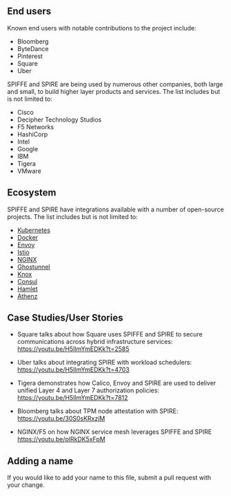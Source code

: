 ## End users

Known end users with notable contributions to the project include: 

* Bloomberg 
* ByteDance 
* Pinterest 
* Square
* Uber

SPIFFE and SPIRE are being used by numerous other companies, both large and small, to build higher layer products and services. The list includes but is not limited to: 

* Cisco 
* Decipher Technology Studios 
* F5 Networks 
* HashiCorp 
* Intel 
* Google 
* IBM 
* Tigera 
* VMware

## Ecosystem

SPIFFE and SPIRE have integrations available with a number of open-source projects. The list includes but is not limited to:

* [Kubernetes](https://github.com/kubernetes/kubernetes)
* [Docker](https://github.com/containerd/containerd)
* [Envoy](https://github.com/envoyproxy/envoy)
* [Istio](https://github.com/istio/istio)
* [NGINX](http://hg.nginx.org/nginx/)
* [Ghostunnel](https://github.com/square/ghostunnel)
* [Knox](https://github.com/pinterest/knox)
* [Consul](https://github.com/hashicorp/consul)
* [Hamlet](https://github.com/vmware/hamlet)
* [Athenz](https://github.com/yahoo/athenz)

## Case Studies/User Stories

* Square talks about how Square uses SPIFFE and SPIRE to secure communications across hybrid infrastructure services:
https://youtu.be/H5IlmYmEDKk?t=2585

* Uber talks about integrating SPIRE with workload schedulers: 
https://youtu.be/H5IlmYmEDKk?t=4703

* Tigera demonstrates how Calico, Envoy and SPIRE are used to deliver unified Layer 4 and Layer 7 authorization policies:
https://youtu.be/H5IlmYmEDKk?t=7812

* Bloomberg talks about TPM node attestation with SPIRE:
https://youtu.be/30S0sKRxzjM

* NGINX/F5 on how NGINX service mesh leverages SPIFFE and SPIRE
https://youtu.be/plRkDK5xFpM

## Adding a name

If you would like to add your name to this file, submit a pull request with your change. 



